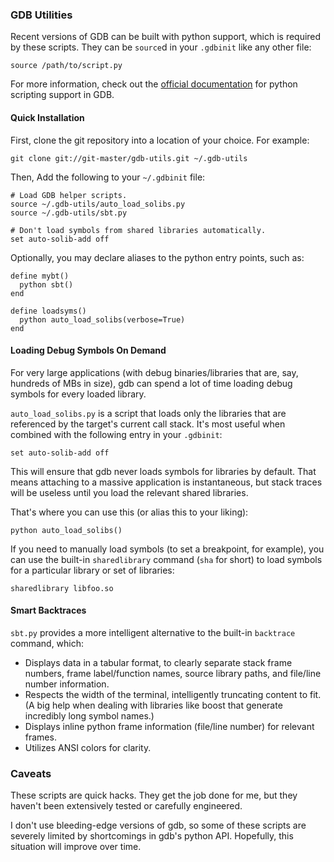 ### GDB Utilities ###

Recent versions of GDB can be built with python support, which is required by these scripts. They can be `source`d in your `.gdbinit` like any other file:

    source /path/to/script.py

For more information, check out the [official documentation][1] for python scripting support in GDB.

[1]: http://sourceware.org/gdb/current/onlinedocs/gdb/Python.html


#### Quick Installation

First, clone the git repository into a location of your choice. For example:

    git clone git://git-master/gdb-utils.git ~/.gdb-utils

Then, Add the following to your `~/.gdbinit` file:

    # Load GDB helper scripts.
    source ~/.gdb-utils/auto_load_solibs.py
    source ~/.gdb-utils/sbt.py

    # Don't load symbols from shared libraries automatically.
    set auto-solib-add off

Optionally, you may declare aliases to the python entry points, such as:

    define mybt()
      python sbt()
    end

    define loadsyms()
      python auto_load_solibs(verbose=True)
    end


#### Loading Debug Symbols On Demand ###

For very large applications (with debug binaries/libraries that are, say, hundreds of MBs in size), gdb can spend a lot of time loading debug symbols for every loaded library.

`auto_load_solibs.py` is a script that loads only the libraries that are referenced by the target's current call stack. It's most useful when combined with the following entry in your `.gdbinit`:

    set auto-solib-add off

This will ensure that gdb never loads symbols for libraries by default. That means attaching to a massive application is instantaneous, but stack traces will be useless until you load the relevant shared libraries.

That's where you can use this (or alias this to your liking):

    python auto_load_solibs()

If you need to manually load symbols (to set a breakpoint, for example), you can use the built-in `sharedlibrary` command (`sha` for short) to load symbols for a particular library or set of libraries:

    sharedlibrary libfoo.so


#### Smart Backtraces ####

`sbt.py` provides a more intelligent alternative to the built-in `backtrace` command, which:

* Displays data in a tabular format, to clearly separate stack frame numbers, frame label/function names, source library paths, and file/line number information.
* Respects the width of the terminal, intelligently truncating content to fit. (A big help when dealing with libraries like boost that generate incredibly long symbol names.)
* Displays inline python frame information (file/line number) for relevant frames.
* Utilizes ANSI colors for clarity.


### Caveats ###

These scripts are quick hacks. They get the job done for me, but they haven't been extensively tested or carefully engineered.

I don't use bleeding-edge versions of gdb, so some of these scripts are severely limited by shortcomings in gdb's python API. Hopefully, this situation will improve over time.
